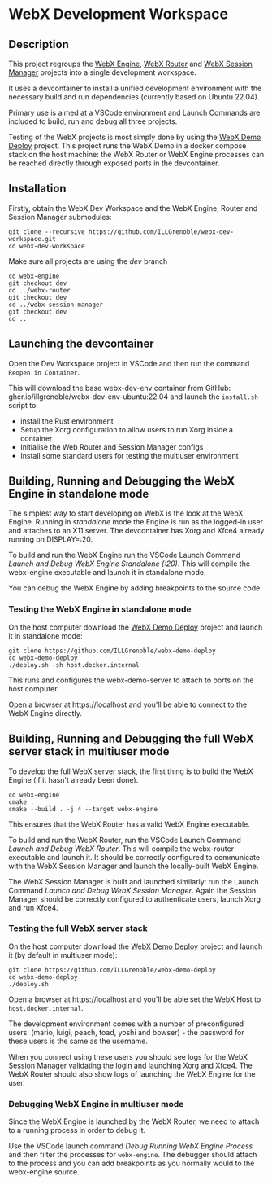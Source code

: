 # WebX Development Workspace

## Description

This project regroups the [WebX Engine](https://github.com/ILLGrenoble/webx-engine), [WebX Router](https://github.com/ILLGrenoble/webx-router) and [WebX Session Manager](https://github.com/ILLGrenoble/webx-session-manager) projects into a single development workspace.

It uses a devcontainer to install a unified development environment with the necessary build and run dependencies (currently based on Ubuntu 22.04).

Primary use is aimed at a VSCode environment and Launch Commands are included to build, run and debug all three projects.

Testing of the WebX projects is most simply done by using the [WebX Demo Deploy](https://github.com/ILLGrenoble/webx-demo-deploy) project. This project runs the WebX Demo in a docker compose stack on the host machine: the WebX Router or WebX Engine processes can be reached directly through exposed ports in the devcontainer.

## Installation

Firstly, obtain the WebX Dev Workspace and the WebX Engine, Router and Session Manager submodules:

```
git clone --recursive https://github.com/ILLGrenoble/webx-dev-workspace.git
cd webx-dev-workspace
```

Make sure all projects are using the <em>dev</em> branch

```
cd webx-engine
git checkout dev
cd ../webx-router
git checkout dev
cd ../webx-session-manager
git checkout dev
cd ..
```

## Launching the devcontainer

Open the Dev Workspace project in VSCode and then run the command `Reopen in Container`. 

This will download the base webx-dev-env container from GitHub: ghcr.io/illgrenoble/webx-dev-env-ubuntu:22.04 and launch the `install.sh` script to:
 - install the Rust environment
 - Setup the Xorg configuration to allow users to run Xorg inside a container
 - Initialise the Web Router and Session Manager configs
 - Install some standard users for testing the multiuser environment

## Building, Running and Debugging the WebX Engine in standalone mode

The simplest way to start developing on WebX is the look at the WebX Engine. Running in <em>standalone</em> mode the Engine is run as the logged-in user and attaches to an X11 server. The devcontainer has Xorg and Xfce4 already running on DISPLAY=:20.

To build and run the WebX Engine run the VSCode Launch Command <em>Launch and Debug WebX Engine Standalone (:20)</em>. This will compile the webx-engine executable and launch it in standalone mode.

You can debug the WebX Engine by adding breakpoints to the source code.

### Testing the WebX Engine in standalone mode

On the host computer download the [WebX Demo Deploy](https://github.com/ILLGrenoble/webx-demo-deploy) project and launch it in standalone mode:

```
git clone https://github.com/ILLGrenoble/webx-demo-deploy
cd webx-demo-deploy
./deploy.sh -sh host.docker.internal
```

This runs and configures the webx-demo-server to attach to ports on the host computer.

Open a browser at https://localhost and you'll be able to connect to the WebX Engine directly.

## Building, Running and Debugging the full WebX server stack in multiuser mode

To develop the full WebX server stack, the first thing is to build the WebX Engine (if it hasn't already been done).

```
cd webx-engine
cmake .
cmake --build . -j 4 --target webx-engine
```

This ensures that the WebX Router has a valid WebX Engine executable.

To build and run the WebX Router, run the VSCode Launch Command <em>Launch and Debug WebX Router</em>. This will compile the webx-router executable and launch it. It should be correctly configured to communicate with the WebX Session Manager and launch the locally-built WebX Engine.

The WebX Session Manager is built and launched similarly: run the Launch Command <em>Launch and Debug WebX Session Manager</em>. Again the Session Manager should be correctly configured to authenticate users, launch Xorg and run Xfce4.

### Testing the full WebX server stack

On the host computer download the [WebX Demo Deploy](https://github.com/ILLGrenoble/webx-demo-deploy) project and launch it (by default in multiuser mode):

```
git clone https://github.com/ILLGrenoble/webx-demo-deploy
cd webx-demo-deploy
./deploy.sh
```

Open a browser at https://localhost and you'll be able set the WebX Host to `host.docker.internal`.

The development environment comes with a number of preconfigured users: (mario, luigi, peach, toad, yoshi and bowser) - the password for these users is the same as the username.

When you connect using these users you should see logs for the WebX Session Manager validating the login and launching Xorg and Xfce4. The WebX Router should also show logs of launching the WebX Engine for the user.

### Debugging WebX Engine in multiuser mode

Since the WebX Engine is launched by the WebX Router, we need to attach to a running process in order to debug it.

Use the VSCode launch command <em>Debug Running WebX Engine Process</em> and then filter the processes for `webx-engine`. The debugger should attach to the process and you can add breakpoints as you normally would to the webx-engine source.


